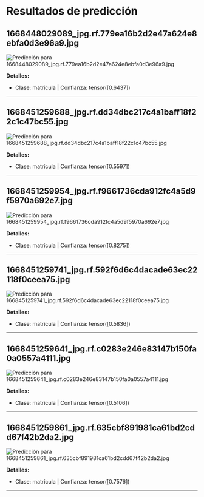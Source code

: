 # Resultados de predicción

## 1668448029089_jpg.rf.779ea16b2d2e47a624e8ebfa0d3e96a9.jpg

![Predicción para 1668448029089_jpg.rf.779ea16b2d2e47a624e8ebfa0d3e96a9.jpg](.././predicted/1668448029089_jpg.rf.779ea16b2d2e47a624e8ebfa0d3e96a9.jpg)

**Detalles:**

- Clase: matricula | Confianza: tensor([0.6437])

---

## 1668451259688_jpg.rf.dd34dbc217c4a1baff18f22c1c47bc55.jpg

![Predicción para 1668451259688_jpg.rf.dd34dbc217c4a1baff18f22c1c47bc55.jpg](.././predicted/1668451259688_jpg.rf.dd34dbc217c4a1baff18f22c1c47bc55.jpg)

**Detalles:**

- Clase: matricula | Confianza: tensor([0.5597])

---

## 1668451259954_jpg.rf.f9661736cda912fc4a5d9f5970a692e7.jpg

![Predicción para 1668451259954_jpg.rf.f9661736cda912fc4a5d9f5970a692e7.jpg](.././predicted/1668451259954_jpg.rf.f9661736cda912fc4a5d9f5970a692e7.jpg)

**Detalles:**

- Clase: matricula | Confianza: tensor([0.8275])

---

## 1668451259741_jpg.rf.592f6d6c4dacade63ec22118f0ceea75.jpg

![Predicción para 1668451259741_jpg.rf.592f6d6c4dacade63ec22118f0ceea75.jpg](.././predicted/1668451259741_jpg.rf.592f6d6c4dacade63ec22118f0ceea75.jpg)

**Detalles:**

- Clase: matricula | Confianza: tensor([0.5836])

---

## 1668451259641_jpg.rf.c0283e246e83147b150fa0a0557a4111.jpg

![Predicción para 1668451259641_jpg.rf.c0283e246e83147b150fa0a0557a4111.jpg](.././predicted/1668451259641_jpg.rf.c0283e246e83147b150fa0a0557a4111.jpg)

**Detalles:**

- Clase: matricula | Confianza: tensor([0.5106])

---

## 1668451259861_jpg.rf.635cbf891981ca61bd2cdd67f42b2da2.jpg

![Predicción para 1668451259861_jpg.rf.635cbf891981ca61bd2cdd67f42b2da2.jpg](.././predicted/1668451259861_jpg.rf.635cbf891981ca61bd2cdd67f42b2da2.jpg)

**Detalles:**

- Clase: matricula | Confianza: tensor([0.7576])

---

